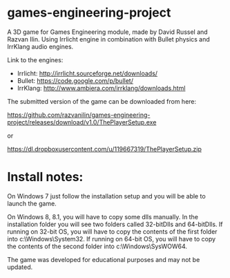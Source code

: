 games-engineering-project
=========================

A 3D game for Games Engineering module, made by David Russel and Razvan Ilin. 
Using Irrlicht engine in combination with Bullet physics and IrrKlang audio engines.

Link to the engines:
* Irrlicht: http://irrlicht.sourceforge.net/downloads/
* Bullet: https://code.google.com/p/bullet/
* IrrKlang: http://www.ambiera.com/irrklang/downloads.html

The submitted version of the game can be downloaded from here: 

https://github.com/razvanilin/games-engineering-project/releases/download/v1.0/ThePlayerSetup.exe

or

https://dl.dropboxusercontent.com/u/119667319/ThePlayerSetup.zip


Install notes:
========================

On Windows 7 just follow the installation setup and you will be able to launch the game.

On Windows 8, 8.1, you will have to copy some dlls manually. In the installation folder you will see two folders called 32-bitDlls and 64-bitDlls.
If running on 32-bit OS, you will have to copy the contents of the first folder into c:\Windows\System32.
If running on 64-bit OS, you will have to copy the contents of the second folder into c:\Windows\SysWOW64.


The game was developed for educational purposes and may not be updated.
